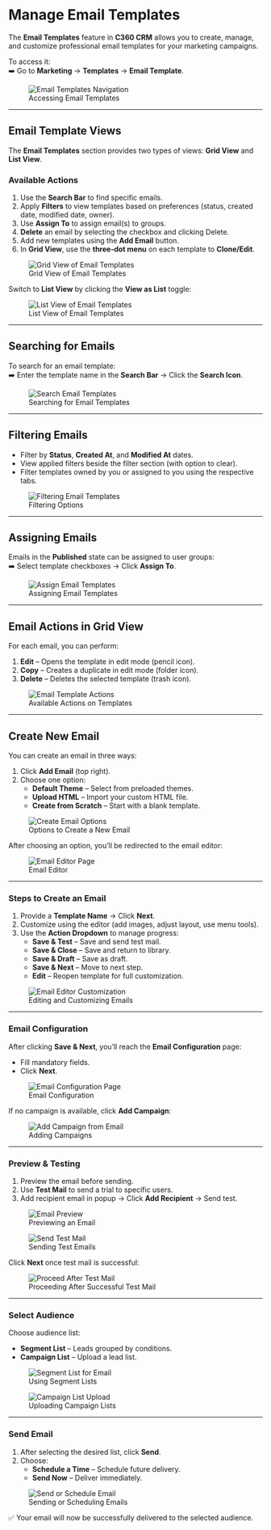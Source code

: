# **Manage Email Templates**

The **Email Templates** feature in **C360 CRM** allows you to create, manage, and customize professional email templates for your marketing campaigns.  

To access it:  
➡️ Go to **Marketing** → **Templates** → **Email Template**.  

<figure>
  <img src="/media/image1.png" alt="Email Templates Navigation" />
  <figcaption>Accessing Email Templates</figcaption>
</figure>

---

## **Email Template Views**

The **Email Templates** section provides two types of views: **Grid View** and **List View**.

### **Available Actions**

1. Use the **Search Bar** to find specific emails.  
2. Apply **Filters** to view templates based on preferences (status, created date, modified date, owner).  
3. Use **Assign To** to assign email(s) to groups.  
4. **Delete** an email by selecting the checkbox and clicking Delete.  
5. Add new templates using the **Add Email** button.  
6. In **Grid View**, use the **three-dot menu** on each template to **Clone/Edit**.  

<figure>
  <img src="/media/image2.png" alt="Grid View of Email Templates" />
  <figcaption>Grid View of Email Templates</figcaption>
</figure>

Switch to **List View** by clicking the **View as List** toggle:  

<figure>
  <img src="/media/image3.png" alt="List View of Email Templates" />
  <figcaption>List View of Email Templates</figcaption>
</figure>

---

## **Searching for Emails**

To search for an email template:  
➡️ Enter the template name in the **Search Bar** → Click the **Search Icon**.  

<figure>
  <img src="/media/image4.png" alt="Search Email Templates" />
  <figcaption>Searching for Email Templates</figcaption>
</figure>

---

## **Filtering Emails**

- Filter by **Status**, **Created At**, and **Modified At** dates.  
- View applied filters beside the filter section (with option to clear).  
- Filter templates owned by you or assigned to you using the respective tabs.  

<figure>
  <img src="/media/image5.png" alt="Filtering Email Templates" />
  <figcaption>Filtering Options</figcaption>
</figure>

---

## **Assigning Emails**

Emails in the **Published** state can be assigned to user groups:  
➡️ Select template checkboxes → Click **Assign To**.  

<figure>
  <img src="/media/image6.png" alt="Assign Email Templates" />
  <figcaption>Assigning Email Templates</figcaption>
</figure>

---

## **Email Actions in Grid View**

For each email, you can perform:  

1. **Edit** – Opens the template in edit mode (pencil icon).  
2. **Copy** – Creates a duplicate in edit mode (folder icon).  
3. **Delete** – Deletes the selected template (trash icon).  

<figure>
  <img src="/media/image7.png" alt="Email Template Actions" />
  <figcaption>Available Actions on Templates</figcaption>
</figure>

---

## **Create New Email**

You can create an email in three ways:  

1. Click **Add Email** (top right).  
2. Choose one option:  
   - **Default Theme** – Select from preloaded themes.  
   - **Upload HTML** – Import your custom HTML file.  
   - **Create from Scratch** – Start with a blank template.  

<figure>
  <img src="/media/image8.png" alt="Create Email Options" />
  <figcaption>Options to Create a New Email</figcaption>
</figure>

After choosing an option, you’ll be redirected to the email editor:  

<figure>
  <img src="/media/image9.png" alt="Email Editor Page" />
  <figcaption>Email Editor</figcaption>
</figure>

---

### **Steps to Create an Email**

1. Provide a **Template Name** → Click **Next**.  
2. Customize using the editor (add images, adjust layout, use menu tools).  
3. Use the **Action Dropdown** to manage progress:  
   - **Save & Test** – Save and send test mail.  
   - **Save & Close** – Save and return to library.  
   - **Save & Draft** – Save as draft.  
   - **Save & Next** – Move to next step.  
   - **Edit** – Reopen template for full customization.  

<figure>
  <img src="/media/image10.png" alt="Email Editor Customization" />
  <figcaption>Editing and Customizing Emails</figcaption>
</figure>

---

### **Email Configuration**

After clicking **Save & Next**, you’ll reach the **Email Configuration** page:  

- Fill mandatory fields.  
- Click **Next**.  

<figure>
  <img src="/media/image12.png" alt="Email Configuration Page" />
  <figcaption>Email Configuration</figcaption>
</figure>

If no campaign is available, click **Add Campaign**:  

<figure>
  <img src="/media/image13.png" alt="Add Campaign from Email" />
  <figcaption>Adding Campaigns</figcaption>
</figure>

---

### **Preview & Testing**

1. Preview the email before sending.  
2. Use **Test Mail** to send a trial to specific users.  
3. Add recipient email in popup → Click **Add Recipient** → Send test.  

<figure>
  <img src="/media/image14.png" alt="Email Preview" />
  <figcaption>Previewing an Email</figcaption>
</figure>

<figure>
  <img src="/media/image15.png" alt="Send Test Mail" />
  <figcaption>Sending Test Emails</figcaption>
</figure>

Click **Next** once test mail is successful:  

<figure>
  <img src="/media/image16.png" alt="Proceed After Test Mail" />
  <figcaption>Proceeding After Successful Test Mail</figcaption>
</figure>

---

### **Select Audience**

Choose audience list:  

- **Segment List** – Leads grouped by conditions.  
- **Campaign List** – Upload a lead list.  

<figure>
  <img src="/media/image17.png" alt="Segment List for Email" />
  <figcaption>Using Segment Lists</figcaption>
</figure>

<figure>
  <img src="/media/image18.png" alt="Campaign List Upload" />
  <figcaption>Uploading Campaign Lists</figcaption>
</figure>

---

### **Send Email**

1. After selecting the desired list, click **Send**.  
2. Choose:  
   - **Schedule a Time** – Schedule future delivery.  
   - **Send Now** – Deliver immediately.  

<figure>
  <img src="/media/image19.png" alt="Send or Schedule Email" />
  <figcaption>Sending or Scheduling Emails</figcaption>
</figure>

✅ Your email will now be successfully delivered to the selected audience.
